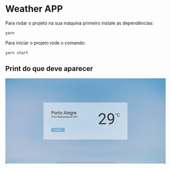 # Weather APP

Para rodar o projeto na sua máquina primeiro instale as dependências:

```bash
yarn
```

Para iniciar o projeto rode o comando:

```bash
yarn start
```

## Print do que deve aparecer

![](./public/assets/print.png)
